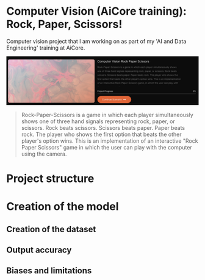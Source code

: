 # Computer Vision (AiCore training): Rock, Paper, Scissors!

Computer vision project that I am working on as part of my 'AI and Data Engineering' training at AiCore.

![This is an image taken from the AiCore portal](images/portal_png.png)

> Rock-Paper-Scissors is a game in which each player simultaneously shows one of three hand signals representing rock, paper, or scissors. Rock beats scissors. Scissors beats paper. Paper beats rock. The player who shows the first option that beats the other player's option wins. This is an implementation of an interactive "Rock Paper Scissors" game in which the user can play with the computer using the camera.

# Project structure

# Creation of the model

## Creation of the dataset

## Output accuracy

## Biases and limitations